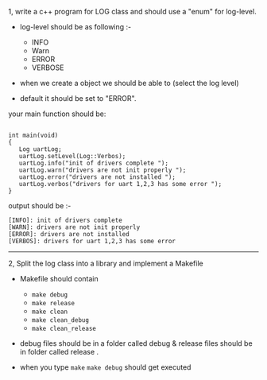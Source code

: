 
1, write a c++ program for LOG class and should use a "enum" for log-level.
   
* log-level should be as following :- 
	* INFO
	* Warn
	* ERROR
	* VERBOSE

* when we create a object we should be able to (select the log  level)
* default it should be set to "ERROR".
	
your main function should be:
```

int main(void)
{
   Log uartLog;
   uartLog.setLevel(Log::Verbos);
   uartLog.info("init of drivers complete ");
   uartLog.warn("drivers are not init properly ");
   uartLog.error("drivers are not installed ");
   uartLog.verbos("drivers for uart 1,2,3 has some error ");
}
```

output should be :-

```
[INFO]: init of drivers complete 
[WARN]: drivers are not init properly 
[ERROR]: drivers are not installed 
[VERBOS]: drivers for uart 1,2,3 has some error 

```

---

2, Split the log class into a library  and implement a Makefile 
* Makefile should contain
	* `make debug`
	* `make release`
	* `make clean`
	* `make clean_debug`
	* `make clean_release`

* debug files should be in a folder called debug & release files should be in folder called release .
* when you type `make`  `make debug`  should get executed
	
			
		
